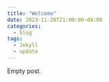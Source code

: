 ```yaml
---
title: "Welcome"
date: 2023-11-28T21:00:00-04:00
categories:
  - blog
tags:
  - Jekyll
  - update
---
```


Empty post.

